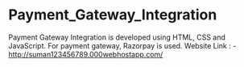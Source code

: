 # Payment_Gateway_Integration
Payment Gateway Integration is developed using HTML, CSS and JavaScript. For payment gateway, Razorpay is used.
Website Link : - http://suman123456789.000webhostapp.com/
